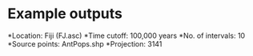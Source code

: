 # Example outputs

*Location: Fiji (FJ.asc)
*Time cutoff: 100,000 years
*No. of intervals: 10
*Source points: AntPops.shp
*Projection: 3141
